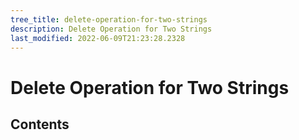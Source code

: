 ```yaml
---
tree_title: delete-operation-for-two-strings
description: Delete Operation for Two Strings
last_modified: 2022-06-09T21:23:28.2328
---
```


# Delete Operation for Two Strings

## Contents
